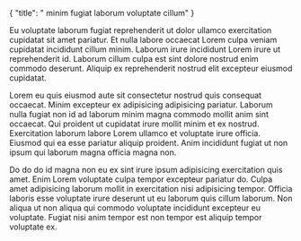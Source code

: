 {
  "title": " minim fugiat laborum voluptate cillum"
}

Eu voluptate laborum fugiat reprehenderit ut dolor ullamco exercitation cupidatat sit amet pariatur. Et nulla labore occaecat Lorem culpa veniam cupidatat incididunt cillum minim. Laborum irure incididunt Lorem irure ut reprehenderit id. Laborum cillum culpa est sint dolore nostrud enim commodo deserunt. Aliquip ex reprehenderit nostrud elit excepteur eiusmod cupidatat.

Lorem eu quis eiusmod aute sit consectetur nostrud quis consequat occaecat. Minim excepteur ex adipisicing adipisicing pariatur. Laborum nulla fugiat non id ad laborum minim magna commodo mollit anim sint occaecat. Qui proident ut cupidatat irure mollit minim et ex nostrud. Exercitation laborum labore Lorem ullamco et voluptate irure officia. Eiusmod qui ea esse pariatur aliquip proident. Anim incididunt fugiat ut non ipsum qui laborum magna officia magna non.

Do do do id magna non eu ex sint irure ipsum adipisicing exercitation quis amet. Enim Lorem voluptate culpa tempor excepteur pariatur do. Culpa amet adipisicing laborum mollit in exercitation nisi adipisicing tempor. Officia laboris esse voluptate irure deserunt ut eu laborum quis cillum laborum. Non aliqua ut non aliqua qui commodo voluptate incididunt excepteur eu voluptate. Fugiat nisi anim tempor est non tempor est aliquip tempor voluptate ex.